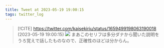 ```yaml
---
title: Tweet at 2023-05-19 19:00:15
tags: twitter_log
---
```


> [!CITE] https://twitter.com/kaisekiriu/status/1659499198063190018 (2023-05-19 19:00:15)
> ![](https://twitter.com/kaisekiriu/status/1659499198063190018)
> まあこのセリフは多分ダナから聞いた説明をうろ覚えで話したものなので、正確性のほどは分からん。
